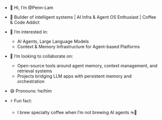 - 👋 Hi, I’m @Penn-Lam  
- 🧠 Builder of intelligent systems | AI Infra & Agent OS Enthusiast | Coffee & Code Addict  

- 👀 I’m interested in:
  - AI Agents, Large Language Models
  - Context & Memory Infrastructure for Agent-based Platforms

- 💞️ I’m looking to collaborate on:
  - Open-source tools around agent memory, context management, and retrieval systems
  - Projects bridging LLM apps with persistent memory and orchestration

- 😄 Pronouns: he/him

- ⚡ Fun fact:
  - I brew specialty coffee when I’m not brewing AI agents ☕🤖

<!---
Penn-Lam/Penn-Lam is a ✨ special ✨ repository because its `README.md` (this file) appears on your GitHub profile.
You can click the Preview link to take a look at your changes.
--->
